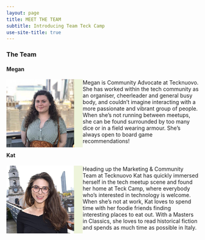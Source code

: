 ```yaml
---
layout: page
title: MEET THE TEAM
subtitle: Introducing Team Teck Camp
use-site-title: true
---
```


### The Team

#### Megan

<a href="https://www.twitter.com/MeganKSlater"><img style="float: left;" alt="Megan" src="https://raw.githubusercontent.com/teckcamp/teckcamp.github.io/master/img/MeetTheCrew_MS.png" width="200"></a>Megan is Community Advocate at Tecknuovo. She has worked within the tech community as an organiser, cheerleader and general busy body, and couldn’t imagine interacting with a more passionate and vibrant group of people. When she’s not running between meetups, she can be found surrounded by too many dice or in a field wearing armour. She’s always open to board game recommendations!

#### Kat

<a href="https://twitter.com/katpaines/"><img style="float: left;" alt="Kat" src="https://raw.githubusercontent.com/teckcamp/teckcamp.github.io/master/img/MeetTheCrew_KP.png" width="200"></a>Heading up the Marketing & Community Team at Tecknuovo Kat has quickly immersed herself in the tech meetup scene and found her home at Teck Camp, where everybody who’s interested in technology is welcome. When she’s not at work, Kat loves to spend time with her foodie friends finding interesting places to eat out. With a Masters in Classics, she loves to read historical fiction and spends as much time as possible in Italy.
 
<div><br><br></div>

